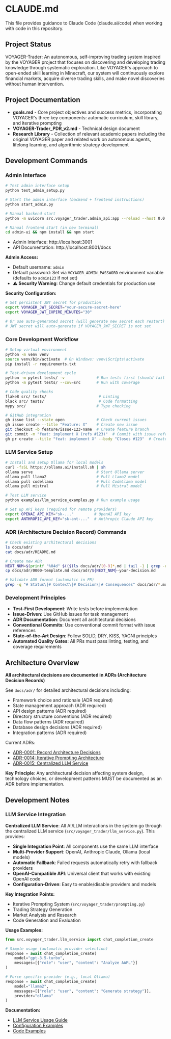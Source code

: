 # CLAUDE.md

This file provides guidance to Claude Code (claude.ai/code) when working with code in this repository.

## Project Status

VOYAGER-Trader: An autonomous, self-improving trading system inspired by the VOYAGER project that focuses on discovering and developing trading knowledge through systematic exploration. Like VOYAGER's approach to open-ended skill learning in Minecraft, our system will continuously explore financial markets, acquire diverse trading skills, and make novel discoveries without human intervention.

## Project Documentation

- **goals.md** - Core project objectives and success metrics, incorporating VOYAGER's three key components: automatic curriculum, skill library, and iterative prompting
- **VOYAGER-Trader_PDR_v2.md** - Technical design document
- **Research Library** - Collection of relevant academic papers including the original VOYAGER paper and related work on autonomous agents, lifelong learning, and algorithmic strategy development

## Development Commands

### Admin Interface
```bash
# Test admin interface setup
python test_admin_setup.py

# Start the admin interface (backend + frontend instructions)
python start_admin.py

# Manual backend start
python -m uvicorn src.voyager_trader.admin_api:app --reload --host 0.0.0.0 --port 8001

# Manual frontend start (in new terminal)
cd admin-ui && npm install && npm start
```

- Admin Interface: http://localhost:3001
- API Documentation: http://localhost:8001/docs

**Admin Access:**
- Default username: `admin`
- Default password: Set via `VOYAGER_ADMIN_PASSWORD` environment variable (defaults to `admin123` if not set)
- **⚠️ Security Warning**: Change default credentials for production use

**Security Configuration:**
```bash
# Set persistent JWT secret for production
export VOYAGER_JWT_SECRET="your-secure-secret-here"
export VOYAGER_JWT_EXPIRE_MINUTES="30"

# Or use auto-generated secret (will generate new secret each restart)
# JWT secret will auto-generate if VOYAGER_JWT_SECRET is not set
```

### Core Development Workflow
```bash
# Setup virtual environment
python -m venv venv
source venv/bin/activate  # On Windows: venv\Scripts\activate
pip install -r requirements.txt

# Test-driven development cycle
python -m pytest tests/ -v              # Run tests first (should fail initially)
python -m pytest tests/ --cov=src       # Run with coverage

# Code quality checks
flake8 src/ tests/                       # Linting
black src/ tests/                        # Code formatting
mypy src/                               # Type checking

# GitHub integration
gh issue list --state open              # Check current issues
gh issue create --title "Feature: X"    # Create new issue
git checkout -b feature/issue-123-name  # Create feature branch
git commit -m "feat: implement X (refs #123)"  # Commit with issue reference
gh pr create --title "feat: implement X" --body "Closes #123"  # Create PR
```

### LLM Service Setup
```bash
# Install and setup Ollama for local models
curl -fsSL https://ollama.ai/install.sh | sh
ollama serve                            # Start Ollama server
ollama pull llama2                      # Pull Llama2 model
ollama pull codellama                   # Pull CodeLlama model
ollama pull mistral                     # Pull Mistral model

# Test LLM service
python examples/llm_service_examples.py # Run example usage

# Set up API keys (required for remote providers)
export OPENAI_API_KEY="sk-..."         # OpenAI API key
export ANTHROPIC_API_KEY="sk-ant-..."  # Anthropic Claude API key
```

### ADR (Architecture Decision Record) Commands
```bash
# Check existing architectural decisions
ls docs/adr/
cat docs/adr/README.md

# Create new ADR
NEXT_NUM=$(printf "%04d" $(($(ls docs/adr/[0-9]*.md | tail -1 | grep -o '[0-9]\{4\}') + 1)))
cp docs/adr/0000-template.md docs/adr/${NEXT_NUM}-your-decision.md

# Validate ADR format (automatic in PR)
grep -q "# Status\|# Context\|# Decision\|# Consequences" docs/adr/*.md
```

### Development Principles
- **Test-First Development**: Write tests before implementation
- **Issue-Driven**: Use GitHub issues for task management
- **ADR Documentation**: Document all architectural decisions
- **Conventional Commits**: Use conventional commit format with issue references
- **State-of-the-Art Design**: Follow SOLID, DRY, KISS, YAGNI principles
- **Automated Quality Gates**: All PRs must pass linting, testing, and coverage requirements


## Architecture Overview

**All architectural decisions are documented in ADRs (Architecture Decision Records)**

See `docs/adr/` for detailed architectural decisions including:
- Framework choice and rationale (ADR required)
- State management approach (ADR required)  
- API design patterns (ADR required)
- Directory structure conventions (ADR required)
- Data flow patterns (ADR required)
- Database design decisions (ADR required)
- Integration patterns (ADR required)

Current ADRs:
- [ADR-0001: Record Architecture Decisions](docs/adr/0001-record-architecture-decisions.md)
- [ADR-0014: Iterative Prompting Architecture](docs/adr/0014-iterative-prompting-architecture.md)
- [ADR-0015: Centralized LLM Service](docs/adr/0015-centralized-llm-service.md)

**Key Principle**: Any architectural decision affecting system design, technology choices, or development patterns MUST be documented as an ADR before implementation.

## Development Notes

### LLM Service Integration

**Centralized LLM Service**: All AI/LLM interactions in the system go through the centralized LLM service (`src/voyager_trader/llm_service.py`). This provides:

- **Single Integration Point**: All components use the same LLM interface
- **Multi-Provider Support**: OpenAI, Anthropic Claude, Ollama (local models)
- **Automatic Fallback**: Failed requests automatically retry with fallback providers
- **OpenAI-Compatible API**: Universal client that works with existing OpenAI code
- **Configuration-Driven**: Easy to enable/disable providers and models

**Key Integration Points:**
- Iterative Prompting System (`src/voyager_trader/prompting.py`)
- Trading Strategy Generation
- Market Analysis and Research
- Code Generation and Evaluation

**Usage Examples:**
```python
from src.voyager_trader.llm_service import chat_completion_create

# Simple usage (automatic provider selection)
response = await chat_completion_create(
    model="gpt-3.5-turbo",
    messages=[{"role": "user", "content": "Analyze AAPL"}]
)

# Force specific provider (e.g., local Ollama)
response = await chat_completion_create(
    model="llama2",
    messages=[{"role": "user", "content": "Generate strategy"}],
    provider="ollama"
)
```

**Documentation:**
- [LLM Service Usage Guide](docs/llm-service-usage.md)
- [Configuration Examples](config/llm_service_example.yaml)
- [Code Examples](examples/llm_service_examples.py)
